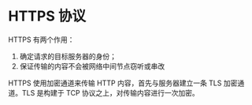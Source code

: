 # HTTPS 协议

HTTPS 有两个作用：

1. 确定请求的目标服务器的身份；
2. 保证传输的内容不会被网络中间节点窃听或串改

HTTPS 使用加密通道来传输 HTTP 内容，首先与服务器建立一条 TLS 加密通道。TLS 是构建于 TCP 协议之上，对传输内容进行一次加密。
